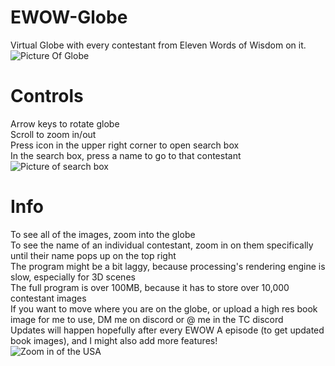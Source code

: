 # EWOW-Globe
Virtual Globe with every contestant from Eleven Words of Wisdom on it.
![Picture Of Globe](https://cdn.discordapp.com/attachments/774014197469675585/1210727362409406635/image.png?ex=65eb9cb9&is=65d927b9&hm=6027ece19adeb0fb9cc9c4923600395961c6781abefd4293231746c612a29efe&)
  
# Controls
Arrow keys to rotate globe  
Scroll to zoom in/out  
Press icon in the upper right corner to open search box  
In the search box, press a name to go to that contestant  
![Picture of search box](https://cdn.discordapp.com/attachments/774014197469675585/1210728186107662386/image.png?ex=65eb9d7d&is=65d9287d&hm=9873d0800d35c83424a00ab899dabfcf46034d76bcbf5f2d85f1c1324a5439c3&)  
  
# Info
To see all of the images, zoom into the globe  
To see the name of an individual contestant, zoom in on them specifically until their name pops up on the top right  
The program might be a bit laggy, because processing's rendering engine is slow, especially for 3D scenes  
The full program is over 100MB, because it has to store over 10,000 contestant images  
If you want to move where you are on the globe, or upload a high res book image for me to use, DM me on discord or @ me in the TC discord  
Updates will happen hopefully after every EWOW A episode (to get updated book images), and I might also add more features!  
![Zoom in of the USA](https://cdn.discordapp.com/attachments/774014197469675585/1210731945080922183/usa.png?ex=65eba0fe&is=65d92bfe&hm=4d972cf3bb765aeba20ef825e25969cc0224b7b65f34f2455f853022bab29416&)  

